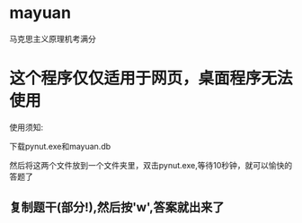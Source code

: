 # mayuan
马克思主义原理机考满分

# 这个程序仅仅适用于网页，桌面程序无法使用


使用须知:

下载pynut.exe和mayuan.db

然后将这两个文件放到一个文件夹里，双击pynut.exe,等待10秒钟，就可以愉快的答题了

## 复制题干(部分!),然后按'w',答案就出来了
